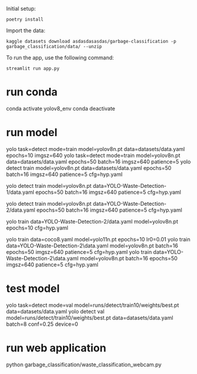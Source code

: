 Initial setup:

```
poetry install
```

Import the data:

```
kaggle datasets download asdasdasasdas/garbage-classification -p garbage_classification/data/ --unzip
```

To run the app, use the following command:

```
streamlit run app.py
```

# run conda

conda activate yolov8_env
conda deactivate

# run model

yolo task=detect mode=train model=yolov8n.pt data=datasets/data.yaml epochs=10 imgsz=640
yolo task=detect mode=train model=yolov8n.pt data=datasets/data.yaml epochs=50 batch=16 imgsz=640 patience=5
yolo detect train model=yolov8n.pt data=datasets/data.yaml epochs=50 batch=16 imgsz=640 patience=5 cfg=hyp.yaml

yolo detect train model=yolov8n.pt data=YOLO-Waste-Detection-1/data.yaml epochs=50 batch=16 imgsz=640 patience=5 cfg=hyp.yaml

yolo detect train model=yolov8n.pt data=YOLO-Waste-Detection-2/data.yaml epochs=50 batch=16 imgsz=640 patience=5 cfg=hyp.yaml

yolo train data=YOLO-Waste-Detection-2/data.yaml model=yolov8n.pt epochs=10 cfg=hyp.yaml

yolo train data=coco8.yaml model=yolo11n.pt epochs=10 lr0=0.01
yolo train data=YOLO-Waste-Detection-2\data.yaml model=yolov8n.pt batch=16 epochs=50 imgsz=640 patience=5 cfg=hyp.yaml
yolo train data=YOLO-Waste-Detection-2\data.yaml model=yolov8n.pt batch=16 epochs=50 imgsz=640 patience=5 cfg=hyp.yaml

# test model

yolo task=detect mode=val model=runs/detect/train10/weights/best.pt data=datasets/data.yaml
yolo detect val model=runs/detect/train10/weights/best.pt data=datasets/data.yaml batch=8 conf=0.25 device=0

# run web application

python garbage_classification/waste_classification_webcam.py
